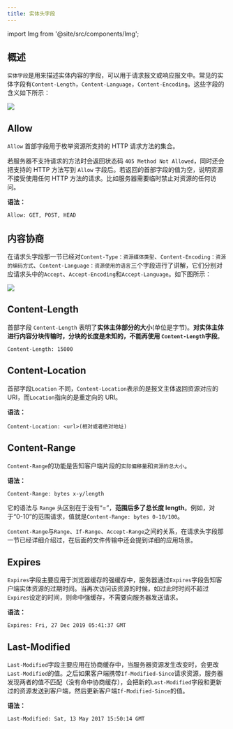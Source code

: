 ```yaml
---
title: 实体头字段
---
```


import Img from '@site/src/components/Img';

## 概述

`实体字段`是用来描述实体内容的字段，可以用于请求报文或响应报文中。常见的实体字段有`Content-Length`，`Content-Language`，`Content-Encoding`。这些字段的含义如下所示：

<Img w="400" legend="图：HTTP实体头字段" src="https://cosmos-x.oss-cn-hangzhou.aliyuncs.com/Fx55L6.png"/>

## Allow

`Allow` 首部字段用于枚举资源所支持的 HTTP 请求方法的集合。

若服务器不支持请求的方法时会返回状态码 `405 Method Not Allowed`，同时还会把支持的 HTTP 方法写到 `Allow` 字段后。若返回的首部字段的值为空，说明资源不接受使用任何 HTTP 方法的请求。比如服务器需要临时禁止对资源的任何访问。

**语法：**

```
Allow: GET, POST, HEAD
```

## 内容协商

在请求头字段那一节已经对`Content-Type：资源媒体类型`、`Content-Encoding：资源的编码方式`、`Content-Language：资源使用的语言`三个字段进行了讲解，它们分别对应请求头中的`Accept`、`Accept-Encoding`和`Accept-Language`。如下图所示：

<Img w="500" legend="图：与Accept*对应的实体头字段" src="https://cosmos-x.oss-cn-hangzhou.aliyuncs.com/jjjfyc.png" />

## Content-Length

首部字段 `Content-Length` 表明了**实体主体部分的大小**(单位是字节)。**对实体主体进行内容分块传输时，分块的长度是未知的，不能再使用 `Content-Length`字段**。

```
Content-Length: 15000
```

## Content-Location

首部字段`Location` 不同，`Content-Location`表示的是报文主体返回资源对应的 URI，而`Location`指向的是重定向的 URI。

**语法：**

```
Content-Location: <url>(相对或者绝对地址)
```

## Content-Range

`Content-Range`的功能是告知客户端片段的`实际偏移量`和`资源的总大小`。

**语法：**

```
Content-Range: bytes x-y/length
```

它的语法与 `Range` 头区别在于没有“=”，**范围后多了总长度 length**。例如，对于“0-10”的范围请求，值就是`Content-Range: bytes 0-10/100`。

`Content-Range`与`Range`、`If-Range`、`Accept-Range`之间的关系，在请求头字段那一节已经详细介绍过，在后面的文件传输中还会提到详细的应用场景。

## Expires

`Expires`字段主要应用于浏览器缓存的强缓存中，服务器通过`Expires`字段告知客户端实体资源的过期时间。当再次访问该资源的时候，如过此时时间不超过`Expires`设定的时间，则命中强缓存，不需要向服务器发送请求。

**语法：**

```
Expires: Fri, 27 Dec 2019 05:41:37 GMT
```

## Last-Modified

`Last-Modified`字段主要应用在协商缓存中，当服务器资源发生改变时，会更改`Last-Modified`的值。之后如果客户端携带`If-Modified-Since`请求资源，服务器发现两者的值不匹配（没有命中协商缓存），会把新的`Last-Modified`字段和更新过的资源发送到客户端，然后更新客户端`If-Modified-Since`的值。

**语法：**

```
Last-Modified: Sat, 13 May 2017 15:50:14 GMT
```
